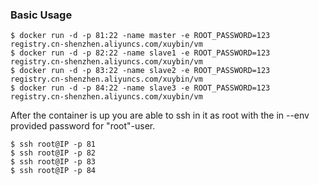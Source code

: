 ### Basic Usage
```
$ docker run -d -p 81:22 -name master -e ROOT_PASSWORD=123 registry.cn-shenzhen.aliyuncs.com/xuybin/vm
$ docker run -d -p 82:22 -name slave1 -e ROOT_PASSWORD=123 registry.cn-shenzhen.aliyuncs.com/xuybin/vm
$ docker run -d -p 83:22 -name slave2 -e ROOT_PASSWORD=123 registry.cn-shenzhen.aliyuncs.com/xuybin/vm
$ docker run -d -p 84:22 -name slave3 -e ROOT_PASSWORD=123 registry.cn-shenzhen.aliyuncs.com/xuybin/vm
```

After the container is up you are able to ssh in it as root with the in --env provided password for "root"-user.
```
$ ssh root@IP -p 81
$ ssh root@IP -p 82
$ ssh root@IP -p 83
$ ssh root@IP -p 84